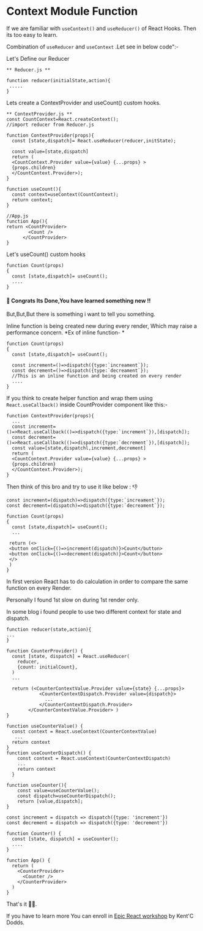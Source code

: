 # Context Module Function
 If we are familiar with  `useContext()` and `useReducer()` of React Hooks. Then its too easy to learn.
 
 
Combination of `useReducer` and `useContext` .Let see in below code":-

Let's Define our Reducer
```
** Reducer.js **

function reducer(initialState,action){
 .....
}
```
Lets create a ContextProvider and useCount() custom hooks.

```
** ContextProvider.js **
const CountContext=React.createContext();
//import reducer from Reducer.js

function ContextProvider(props){
  const [state,dispatch]= React.useReducer(reducer,initState);
    
  const value=[state,dispatch]
  return (
  <CountContext.Provider value={value} {...props} >
  {props.children}
  </CountContext.Provider>);
}

function useCount(){
  const context=useContext(CountContext);
  return context;
}

//App.js
function App(){
return <CountProvider>
        <Count /> 
      </CountProvider>
}

```
Let's useCount() custom hooks

```
function Count(props)
{
  const [state,dispatch]= useCount();
  ....
}
```

#### 🥇 Congrats Its Done,You have learned something new !!

But,But,But there is something i want to tell you something.

Inline function is being created new during every render, Which may raise a performance concern.
*Ex of inline function- *

```
function Count(props)
{
  const [state,dispatch]= useCount();
  
  const increment=()=>dispatch({type:`increament`});
  const decrement=()=>dispatch({type:`decreament`});
  //This is an inline function and being created on every render
  ....
}
```

If you think to create helper function and wrap them using `React.useCallback()` inside CountProvider component like this:-

```
function ContextProvider(props){
  ...
  const increment=()=>React.useCallback(()=>dispatch({type:`increment`}),[dispatch]);
  const decrement=()=>React.useCallback(()=>dispatch({type:`decrement`}),[dispatch]);
  const value=[state,dispatchl,increment,decrement]
  return (
  <CountContext.Provider value={value} {...props} >
  {props.children}
  </CountContext.Provider>);
}
```
Then think of this bro and try to use it like below :
👎

```
const increment=(dispatch)=>dispatch({type:`increament`});
const decrement=(dispatch)=>dispatch({type:`decreament`});

function Count(props)
{
  const [state,dispatch]= useCount();
  ...
  
 return (<>
 <button onClick={()=>increment(dispatch)}>Count</button>
 <button onClick={()=>decrement(dispatch)}>Count</button>
 </>
 )
}

```

In first version React has to do calculation in order to compare the same function on every Render.

Personally I found  1st slow on during 1st render only.

In some blog i found people to use two different context for state and dispatch.

```
function reducer(state,action){
...
}

function CounterProvider() {
  const [state, dispatch] = React.useReducer(
    reducer,
    {count: initialCount},
  )
  ...

  return (<CounterContextValue.Provider value={state} {...props}>
            <CounterContextDispatch.Provider value={dispatch}>
              ...
            </CounterContextDispatch.Provider>
        </CounterContextValue.Provider> )
}

function useCounterValue() {
  const context = React.useContext(CounterContextValue)
   ...
  return context
}
function useCounterDispatch() {
    const context = React.useContext(CounterContextDispatch)
    ...
    return context
  }

function useCounter(){
    const value=useCounterValue();
    const dispatch=useCounterDispatch();
    return [value,dispatch];
}

const increment = dispatch => dispatch({type: 'increment'})
const decrement = dispatch => dispatch({type: 'decrement'})

function Counter() {
  const [state, dispatch] = useCounter();
  ....
}

function App() {
  return (
    <CounterProvider>
      <Counter />
    </CounterProvider>
  )
}

```

That's it 👋👋.

If you have to learn more You can enroll in [Epic React workshop](https://epicreact.dev) by Kent'C Dodds.



